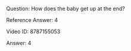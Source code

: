 Question: How does the baby get up at the end?

Reference Answer: 4

Video ID: 8787155053

Answer: 4

